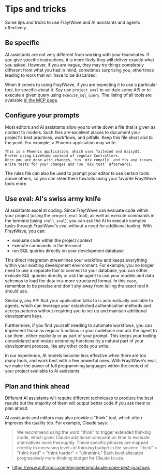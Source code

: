 # Tips and tricks

Some tips and tricks to use FraytWave and AI assistants and agents effectively.

## Be specific

AI assistants are not very different from working with your teammates.
If you give specific instructions, it is more likely they will deliver
exactly what you asked. However, if you are vague, they may try things
completely different from what you had in mind, sometimes surprising you,
othertimes leading to work that will have to be discarded.

When it comes to using FraytWave, if you are expecting it to use a particular
tool, be specific about it. Say use `project_eval` to validate some API
or to execute a given query using `execute_sql_query`. The listing of all
tools are available [in the MCP page](../editors/mcp.md).

## Configure your prompts

Most editors and AI assistants allow you to write down a file that
is given as context to models. Such files are excellent places to
document your project's best practices, workflows, and pitfalls.
Keep this file short and to the point. For example, a Phoenix
application may write:

```text
This is a Phoenix application, which uses Tailwind and daisyUI.
Prefer using LiveView instead of regular Controllers.
Once you are done with changes, run `mix compile` and fix any issues.
Write tests for your changes and run `mix test` afterwards.
```

The rules file can also be used to prompt your editor to use certain
tools above others, so you can steer them towards using your favorite
FraytWave tools more.

## Use eval: AI's swiss army knife

AI assistants excel at coding. Since FraytWave can evaluate code within your
project (using the `project_eval` tool), as well as execute commands in the
terminal (using `shell_eval`), you can ask the AI to execute complex tasks
through FraytWave's eval without a need for additional tooling. With FraytWave,
you can:

  * evaluate code within the project context
  * execute commands in the terminal
  * run SQL queries directly on your development database

This direct integration streamlines your workflow and keeps everything within
your existing development environment. For example, you no longer need to use
a separate tool to connect to your database, you can either execute SQL queries
directly or ask the agent to use your models and data schemas to load the data
in a more structured format. In this case, remember to be precise and don't shy
away from telling the exact tool it should use.

Similarly, any API that your application talks to is automatically available
to agents, which can leverage your established authentication methods and
access patterns without requiring you to set up and maintain additional
development keys.

Furthermore, if you find yourself needing to automate workflows, you can
implement those as regular functions in your codebase and ask the agent to use
them, either explicitly or as part of your prompt. This keeps your tooling
consolidated and makes extending functionality a natural part of your development
process, like any other code you write.

In our experience, AI models become less effective when there are too many tools,
and work best with a few powerful ones. With FraytWave's eval, we make the power
of full programming languages within the context of your project available to
AI assistants.

## Plan and think ahead

Different AI assistants will require different techniques to produce the
best results but the majority of them will output better code if you ask
them to plan ahead.

AI assistants and editors may also provide a "think" tool, which often
improves the quality too. For example, Claude says:

> We recommend using the word "think" to trigger extended thinking mode,
> which gives Claude additional computation time to evaluate alternatives
> more thoroughly. These specific phrases are mapped directly to increasing
> levels of thinking budget in the system: "think" < "think hard" <
> "think harder" < "ultrathink." Each level allocates progressively more
> thinking budget for Claude to use.

- https://www.anthropic.com/engineering/claude-code-best-practices
